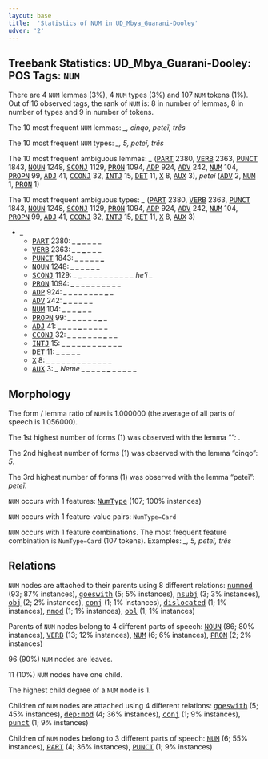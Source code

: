 ```yaml
---
layout: base
title:  'Statistics of NUM in UD_Mbya_Guarani-Dooley'
udver: '2'
---
```


## Treebank Statistics: UD_Mbya_Guarani-Dooley: POS Tags: `NUM`

There are 4 `NUM` lemmas (3%), 4 `NUM` types (3%) and 107 `NUM` tokens (1%).
Out of 16 observed tags, the rank of `NUM` is: 8 in number of lemmas, 8 in number of types and 9 in number of tokens.

The 10 most frequent `NUM` lemmas: <em>_, cinqo, peteĩ, três</em>

The 10 most frequent `NUM` types:  <em>_, 5, peteĩ, três</em>

The 10 most frequent ambiguous lemmas: <em>_</em> (<tt><a href="gun_dooley-pos-PART.html">PART</a></tt> 2380, <tt><a href="gun_dooley-pos-VERB.html">VERB</a></tt> 2363, <tt><a href="gun_dooley-pos-PUNCT.html">PUNCT</a></tt> 1843, <tt><a href="gun_dooley-pos-NOUN.html">NOUN</a></tt> 1248, <tt><a href="gun_dooley-pos-SCONJ.html">SCONJ</a></tt> 1129, <tt><a href="gun_dooley-pos-PRON.html">PRON</a></tt> 1094, <tt><a href="gun_dooley-pos-ADP.html">ADP</a></tt> 924, <tt><a href="gun_dooley-pos-ADV.html">ADV</a></tt> 242, <tt><a href="gun_dooley-pos-NUM.html">NUM</a></tt> 104, <tt><a href="gun_dooley-pos-PROPN.html">PROPN</a></tt> 99, <tt><a href="gun_dooley-pos-ADJ.html">ADJ</a></tt> 41, <tt><a href="gun_dooley-pos-CCONJ.html">CCONJ</a></tt> 32, <tt><a href="gun_dooley-pos-INTJ.html">INTJ</a></tt> 15, <tt><a href="gun_dooley-pos-DET.html">DET</a></tt> 11, <tt><a href="gun_dooley-pos-X.html">X</a></tt> 8, <tt><a href="gun_dooley-pos-AUX.html">AUX</a></tt> 3), <em>peteĩ</em> (<tt><a href="gun_dooley-pos-ADV.html">ADV</a></tt> 2, <tt><a href="gun_dooley-pos-NUM.html">NUM</a></tt> 1, <tt><a href="gun_dooley-pos-PRON.html">PRON</a></tt> 1)

The 10 most frequent ambiguous types:  <em>_</em> (<tt><a href="gun_dooley-pos-PART.html">PART</a></tt> 2380, <tt><a href="gun_dooley-pos-VERB.html">VERB</a></tt> 2363, <tt><a href="gun_dooley-pos-PUNCT.html">PUNCT</a></tt> 1843, <tt><a href="gun_dooley-pos-NOUN.html">NOUN</a></tt> 1248, <tt><a href="gun_dooley-pos-SCONJ.html">SCONJ</a></tt> 1129, <tt><a href="gun_dooley-pos-PRON.html">PRON</a></tt> 1094, <tt><a href="gun_dooley-pos-ADP.html">ADP</a></tt> 924, <tt><a href="gun_dooley-pos-ADV.html">ADV</a></tt> 242, <tt><a href="gun_dooley-pos-NUM.html">NUM</a></tt> 104, <tt><a href="gun_dooley-pos-PROPN.html">PROPN</a></tt> 99, <tt><a href="gun_dooley-pos-ADJ.html">ADJ</a></tt> 41, <tt><a href="gun_dooley-pos-CCONJ.html">CCONJ</a></tt> 32, <tt><a href="gun_dooley-pos-INTJ.html">INTJ</a></tt> 15, <tt><a href="gun_dooley-pos-DET.html">DET</a></tt> 11, <tt><a href="gun_dooley-pos-X.html">X</a></tt> 8, <tt><a href="gun_dooley-pos-AUX.html">AUX</a></tt> 3)


* <em>_</em>
  * <tt><a href="gun_dooley-pos-PART.html">PART</a></tt> 2380: <em>_ <b>_</b> _ _ _ _</em>
  * <tt><a href="gun_dooley-pos-VERB.html">VERB</a></tt> 2363: <em>_ _ <b>_</b> _ _ _</em>
  * <tt><a href="gun_dooley-pos-PUNCT.html">PUNCT</a></tt> 1843: <em>_ _ _ _ _ <b>_</b></em>
  * <tt><a href="gun_dooley-pos-NOUN.html">NOUN</a></tt> 1248: <em>_ _ _ _ <b>_</b> _</em>
  * <tt><a href="gun_dooley-pos-SCONJ.html">SCONJ</a></tt> 1129: <em>_ <b>_</b> _ _ _ _ _ _ _ _ _ _ he'i _</em>
  * <tt><a href="gun_dooley-pos-PRON.html">PRON</a></tt> 1094: <em><b>_</b> _ _ _ _ _ _ _ _ _</em>
  * <tt><a href="gun_dooley-pos-ADP.html">ADP</a></tt> 924: <em>_ _ _ _ _ _ _ _ <b>_</b> _</em>
  * <tt><a href="gun_dooley-pos-ADV.html">ADV</a></tt> 242: <em><b>_</b> _ _ _ _ _</em>
  * <tt><a href="gun_dooley-pos-NUM.html">NUM</a></tt> 104: <em>_ _ _ <b>_</b> _ _</em>
  * <tt><a href="gun_dooley-pos-PROPN.html">PROPN</a></tt> 99: <em>_ _ _ _ _ _ <b>_</b> _</em>
  * <tt><a href="gun_dooley-pos-ADJ.html">ADJ</a></tt> 41: <em>_ _ _ _ <b>_</b> _ _ _ _ _</em>
  * <tt><a href="gun_dooley-pos-CCONJ.html">CCONJ</a></tt> 32: <em>_ _ _ _ _ _ _ <b>_</b> _ _</em>
  * <tt><a href="gun_dooley-pos-INTJ.html">INTJ</a></tt> 15: <em>_ _ _ _ <b>_</b> _ <b>_</b> _ <b>_</b> _ <b>_</b> _ _ _ _ _</em>
  * <tt><a href="gun_dooley-pos-DET.html">DET</a></tt> 11: <em><b>_</b> _ _ _ _</em>
  * <tt><a href="gun_dooley-pos-X.html">X</a></tt> 8: <em>_ _ _ _ _ _ _ _ _ <b>_</b> <b>_</b> <b>_</b> <b>_</b> <b>_</b> <b>_</b> <b>_</b> <b>_</b> _ _ _ _</em>
  * <tt><a href="gun_dooley-pos-AUX.html">AUX</a></tt> 3: <em>_ Neme _ _ _ _ _ <b>_</b> _ _ _ _ _</em>

## Morphology

The form / lemma ratio of `NUM` is 1.000000 (the average of all parts of speech is 1.056000).

The 1st highest number of forms (1) was observed with the lemma “_”: <em>_</em>.

The 2nd highest number of forms (1) was observed with the lemma “cinqo”: <em>5</em>.

The 3rd highest number of forms (1) was observed with the lemma “peteĩ”: <em>peteĩ</em>.

`NUM` occurs with 1 features: <tt><a href="gun_dooley-feat-NumType.html">NumType</a></tt> (107; 100% instances)

`NUM` occurs with 1 feature-value pairs: `NumType=Card`

`NUM` occurs with 1 feature combinations.
The most frequent feature combination is `NumType=Card` (107 tokens).
Examples: <em>_, 5, peteĩ, três</em>


## Relations

`NUM` nodes are attached to their parents using 8 different relations: <tt><a href="gun_dooley-dep-nummod.html">nummod</a></tt> (93; 87% instances), <tt><a href="gun_dooley-dep-goeswith.html">goeswith</a></tt> (5; 5% instances), <tt><a href="gun_dooley-dep-nsubj.html">nsubj</a></tt> (3; 3% instances), <tt><a href="gun_dooley-dep-obj.html">obj</a></tt> (2; 2% instances), <tt><a href="gun_dooley-dep-conj.html">conj</a></tt> (1; 1% instances), <tt><a href="gun_dooley-dep-dislocated.html">dislocated</a></tt> (1; 1% instances), <tt><a href="gun_dooley-dep-nmod.html">nmod</a></tt> (1; 1% instances), <tt><a href="gun_dooley-dep-obl.html">obl</a></tt> (1; 1% instances)

Parents of `NUM` nodes belong to 4 different parts of speech: <tt><a href="gun_dooley-pos-NOUN.html">NOUN</a></tt> (86; 80% instances), <tt><a href="gun_dooley-pos-VERB.html">VERB</a></tt> (13; 12% instances), <tt><a href="gun_dooley-pos-NUM.html">NUM</a></tt> (6; 6% instances), <tt><a href="gun_dooley-pos-PRON.html">PRON</a></tt> (2; 2% instances)

96 (90%) `NUM` nodes are leaves.

11 (10%) `NUM` nodes have one child.

The highest child degree of a `NUM` node is 1.

Children of `NUM` nodes are attached using 4 different relations: <tt><a href="gun_dooley-dep-goeswith.html">goeswith</a></tt> (5; 45% instances), <tt><a href="gun_dooley-dep-dep-mod.html">dep:mod</a></tt> (4; 36% instances), <tt><a href="gun_dooley-dep-conj.html">conj</a></tt> (1; 9% instances), <tt><a href="gun_dooley-dep-punct.html">punct</a></tt> (1; 9% instances)

Children of `NUM` nodes belong to 3 different parts of speech: <tt><a href="gun_dooley-pos-NUM.html">NUM</a></tt> (6; 55% instances), <tt><a href="gun_dooley-pos-PART.html">PART</a></tt> (4; 36% instances), <tt><a href="gun_dooley-pos-PUNCT.html">PUNCT</a></tt> (1; 9% instances)

